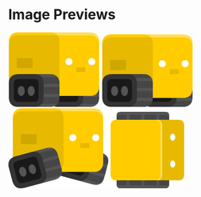 # Image Previews

![tread-drive0.png](Characters/TreadRobot/tread-drive0.png)
![tread-drive1.png](Characters/TreadRobot/tread-drive1.png)
![tread-jump.png](Characters/TreadRobot/tread-jump.png)
![tread-topFull.png](Characters/TreadRobot/tread-topFull.png)
